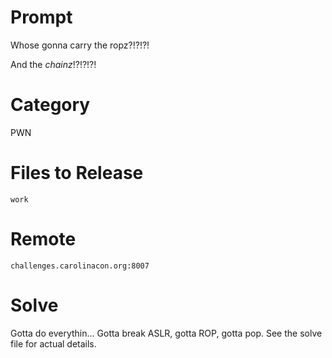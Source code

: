 # Prompt

Whose gonna carry the ropz?!?!?!

And the *chainz*!?!?!?!

# Category

PWN

# Files to Release

```
work
```

# Remote

`challenges.carolinacon.org:8007`

# Solve

Gotta do everythin... Gotta break ASLR, gotta ROP, gotta pop. See the solve file for actual details.
